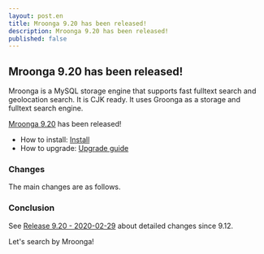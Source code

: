 ```yaml
---
layout: post.en
title: Mroonga 9.20 has been released!
description: Mroonga 9.20 has been released!
published: false
---
```


## Mroonga 9.20 has been released!

Mroonga is a MySQL storage engine that supports fast fulltext search
and geolocation search. It is CJK ready. It uses Groonga as a storage
and fulltext search engine.

[Mroonga 9.20](/docs/news.html#release-9-20) has been released!

* How to install: [Install](/docs/install.html)
* How to upgrade: [Upgrade guide](/docs/upgrade.html)

### Changes

The main changes are as follows.

### Conclusion

See [Release 9.20 - 2020-02-29](/docs/news.html#release-9-20) about detailed changes since 9.12.

Let's search by Mroonga!
